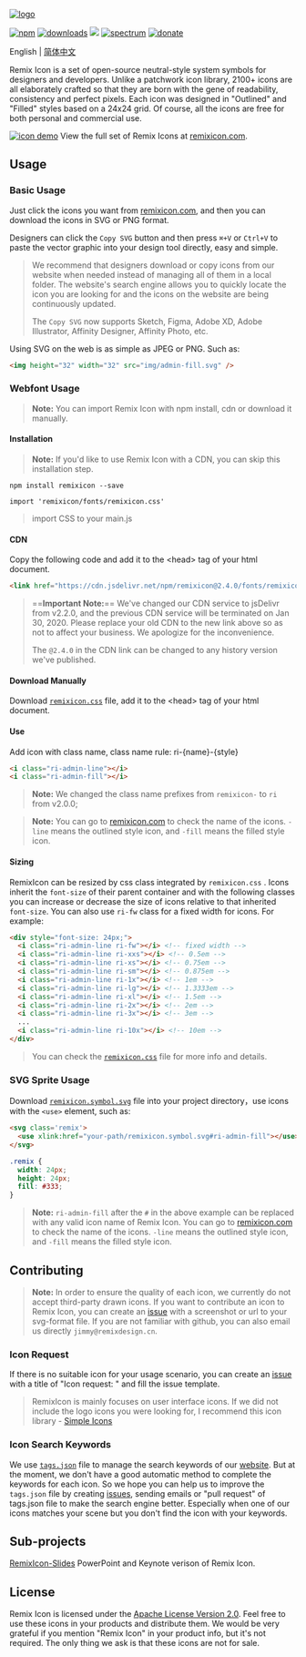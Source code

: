 [![logo](http://cdn.remixicon.com/logo-github.svg)](https://remixicon.com)

[![npm](https://img.shields.io/npm/v/remixicon.svg?labelColor=4A4A4A&color=006AFF&style=flat-square)](https://www.npmjs.com/package/remixicon)
[![downloads](https://img.shields.io/npm/dt/remixicon.svg?labelColor=4A4A4A&color=23AF5F&style=flat-square)](https://www.npmjs.com/package/remixicon)
[![](https://data.jsdelivr.com/v1/package/npm/remixicon/badge)](https://www.jsdelivr.com/package/npm/remixicon)
[![spectrum](https://img.shields.io/badge/chat-Spectrum-7028F5.svg?labelColor=4A4A4A&style=flat-square)](https://spectrum.chat/remixdesign/remixicon)
[![donate](https://img.shields.io/badge/-Donate-DA6429.svg?style=flat-square)](https://remixicon.com/#donate)

English | [简体中文](./README_CN.md)

Remix Icon is a set of open-source neutral-style system symbols for designers and developers. Unlike a patchwork icon library, 2100+ icons are all elaborately crafted so that they are born with the gene of readability, consistency and perfect pixels. Each icon was designed in "Outlined" and "Filled" styles based on a 24x24 grid. Of course, all the icons are free for both personal and commercial use.

[![icon demo](http://cdn.remixicon.com/preview.svg)](https://remixicon.com)
View the full set of Remix Icons at [remixicon.com](https://remixicon.com).

## Usage

### Basic Usage

Just click the icons you want from [remixicon.com](https://remixicon.com), and then you can download the icons in SVG or PNG format.

Designers can click the `Copy SVG` button and then press `⌘+V` or `Ctrl+V` to paste the vector graphic into your design tool directly, easy and simple.

> We recommend that designers download or copy icons from our website when needed instead of managing all of them in a local folder. The website's search engine allows you to quickly locate the icon you are looking for and the icons on the website are being continuously updated.
>
> The `Copy SVG` now supports Sketch, Figma, Adobe XD, Adobe Illustrator, Affinity Designer, Affinity Photo, etc.

Using SVG on the web is as simple as JPEG or PNG. Such as:

```html
<img height="32" width="32" src="img/admin-fill.svg" />
```

### Webfont Usage
> **Note:** You can import Remix Icon with npm install, cdn or download it manually.

#### Installation
> **Note:** If you'd like to use Remix Icon with a CDN, you can skip this installation step.

```
npm install remixicon --save
```

```
import 'remixicon/fonts/remixicon.css'
```
> import CSS to your main.js

#### CDN
Copy the following code and add it to the &lt;head&gt; tag of your html document.

```html
<link href="https://cdn.jsdelivr.net/npm/remixicon@2.4.0/fonts/remixicon.css" rel="stylesheet">
```

> ==**Important Note:**== We've changed our CDN service to jsDelivr from v2.2.0, and the previous CDN service will be terminated on Jan 30, 2020. Please replace your old CDN to the new link above so as not to affect your business. We apologize for the inconvenience.
>
> The `@2.4.0` in the CDN link can be changed to any history version we've published.

#### Download Manually

Download [`remixicon.css`](https://cdn.jsdelivr.net/npm/remixicon@2.4.0/fonts/remixicon.css) file, add it to the &lt;head&gt; tag of your html document.

#### Use

Add icon with class name, class name rule: ri-{name}-{style}

```html
<i class="ri-admin-line"></i>
<i class="ri-admin-fill"></i>
```
> **Note:** We changed the class name prefixes from `remixicon-` to `ri` from v2.0.0;

> **Note:** You can go to [remixicon.com](https://remixicon.com) to check the name of the icons. `-line` means the outlined style icon, and `-fill` means the filled style icon.

#### Sizing

RemixIcon can be resized by css class integrated by `remixicon.css` . Icons inherit the `font-size` of their parent container and with the following classes you can increase or decrease the size of icons relative to that inherited `font-size`. You can also use `ri-fw` class for a fixed width for icons. For example:

```html
<div style="font-size: 24px;">
  <i class="ri-admin-line ri-fw"></i> <!-- fixed width -->
  <i class="ri-admin-line ri-xxs"></i> <!-- 0.5em -->
  <i class="ri-admin-line ri-xs"></i> <!-- 0.75em -->
  <i class="ri-admin-line ri-sm"></i> <!-- 0.875em -->
  <i class="ri-admin-line ri-1x"></i> <!-- 1em -->
  <i class="ri-admin-line ri-lg"></i> <!-- 1.3333em -->
  <i class="ri-admin-line ri-xl"></i> <!-- 1.5em -->
  <i class="ri-admin-line ri-2x"></i> <!-- 2em -->
  <i class="ri-admin-line ri-3x"></i> <!-- 3em -->
  ...
  <i class="ri-admin-line ri-10x"></i> <!-- 10em -->
</div>
```

>  You can  check the [`remixicon.css`](https://github.com/Remix-Design/RemixIcon/blob/master/fonts/remixicon.css) file for more info and details.

### SVG Sprite Usage

Download [`remixicon.symbol.svg`](https://cdn.remixicon.com/releases/v2.4.0/remixicon.symbol.svg) file into your project directory，use icons with the `<use>` element, such as:

```html
<svg class='remix'>
  <use xlink:href="your-path/remixicon.symbol.svg#ri-admin-fill"></use>
</svg>
```
```css
.remix {
  width: 24px;
  height: 24px;
  fill: #333;
}
```

> **Note:** `ri-admin-fill` after the `#` in the above example can be replaced with any valid icon name of Remix Icon. You can go to [remixicon.com](https://remixicon.com) to check the name of the icons. `-line` means the outlined style icon, and `-fill` means the filled style icon.

## Contributing

> **Note:** In order to ensure the quality of each icon, we currently do not accept third-party drawn icons. If you want to contribute an icon to Remix Icon, you can create an [issue](https://github.com/Remix-Design/remixicon/issues) with a screenshot or url to your svg-format file. If you are not familiar with github, you can also email us directly `jimmy@remixdesign.cn`.

### Icon Request

If there is no suitable icon for your usage scenario, you can create an [issue](https://github.com/Remix-Design/remixicon/issues) with a title of "Icon request: <Icon name>" and fill the issue template.

> RemixIcon is mainly focuses on user interface icons. If we did not include the logo icons you were looking for, I recommend this icon library - [Simple Icons](https://github.com/simple-icons/simple-icons)

### Icon Search Keywords

We use [`tags.json`](https://github.com/Remix-Design/remixicon/blob/master/tags.json) file to manage the search keywords of our [website](https://remixicon.com). But at the moment, we don't have a good automatic method to complete the keywords for each icon. So we hope you can help us to improve the `tags.json` file by creating [issues](https://github.com/Remix-Design/remixicon/issues), sending emails or "pull request" of tags.json file to make the search engine better. Especially when one of our icons matches your scene but you don't find the icon with your keywords.

## Sub-projects
[RemixIcon-Slides](https://github.com/Remix-Design/RemixIcon-Slides) PowerPoint and Keynote verison of Remix Icon.

## License

Remix Icon is licensed under the [Apache License Version 2.0](https://github.com/Remix-Design/remixicon/blob/master/License).  Feel free to use these icons in your products and distribute them. We would be very grateful if you mention "Remix Icon" in your product info, but it's not required. The only thing we ask is that these icons are not for sale.
